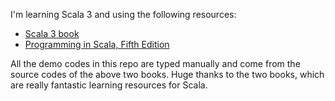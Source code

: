 I'm learning Scala 3 and using the following resources:
- [Scala 3 book](https://docs.scala-lang.org/scala3/book/introduction.html#)
- [Programming in Scala, Fifth Edition](https://www.artima.com/shop/programming_in_scala_5ed)

All the demo codes in this repo are typed manually and come from the source codes of the above two books. 
Huge thanks to the two books, which are really fantastic learning resources for Scala.
